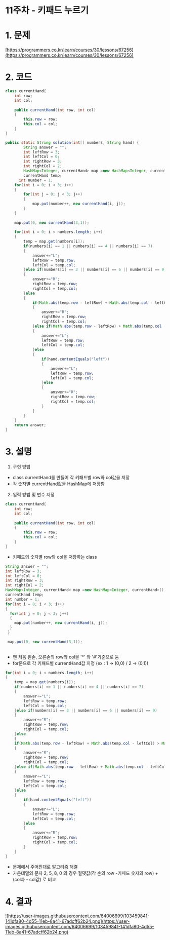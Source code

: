 # 11주차 - 키패드 누르기

# 1. 문제

[https://programmers.co.kr/learn/courses/30/lessons/67256](https://programmers.co.kr/learn/courses/30/lessons/67256)

# 2. 코드

```java
class currentHand{
	int row;
	int col;
	
	public currentHand(int row, int col)
	{
		this.row = row;
		this.col = col;
	}
}

public static String solution(int[] numbers, String hand) {
		String answer = "";
		int leftRow = 3;
		int leftCol = 0;
		int rightRow = 3;
		int rightCol = 2;
		HashMap<Integer, currentHand> map =new HashMap<Integer, currentHand>();
		currentHand temp;
	  int number = 1;
    for(int i = 0; i < 3; i++)
    {
    	for(int j = 0; j < 3; j++)
    	{
    		map.put(number++, new currentHand(i, j));
    	}
    }
    
    map.put(0, new currentHand(3,1));
    
    for(int i = 0; i < numbers.length; i++)
    {
    	temp = map.get(numbers[i]);
    	if(numbers[i] == 1 || numbers[i] == 4 || numbers[i] == 7)
    	{
    		answer+="L";
    		leftRow = temp.row;
    		leftCol = temp.col;
    	}else if(numbers[i] == 3 || numbers[i] == 6 || numbers[i] == 9)
    	{
    		answer+="R";
    		rightRow = temp.row;
    		rightCol = temp.col;
    	}else
    	{
    		if(Math.abs(temp.row - leftRow) + Math.abs(temp.col - leftCol) > Math.abs(temp.row - rightRow) + Math.abs(temp.col - rightCol))
    		{
    			answer+="R";
        		rightRow = temp.row;
        		rightCol = temp.col;
    		}else if(Math.abs(temp.row - leftRow) + Math.abs(temp.col - leftCol) < Math.abs(temp.row - rightRow) + Math.abs(temp.col - rightCol))
    		{
    			answer+="L";
        		leftRow = temp.row;
        		leftCol = temp.col;
    		}else
    		{
    			if(hand.contentEquals("left"))
    			{
    				answer+="L";
    				leftRow = temp.row;
            		leftCol = temp.col;
    			}else
    			{
    				answer+="R";
            		rightRow = temp.row;
            		rightCol = temp.col;
    			}
    		}
    	}
    }
    return answer;
}
```

# 3. 설명

1. 구현 방법
- class currentHand를 만들어 각 키패드별 row와 col값을 저장
- 각 숫자별 currentHand값을 HashMap에 저장함

2.  입력 방법 및 변수 지정

```java
class currentHand{
	int row;
	int col;
	
	public currentHand(int row, int col)
	{
		this.row = row;
		this.col = col;
	}
}
```

- 키패드의 숫자별 row와 col을 저장하는 class

```java
String answer = "";
int leftRow = 3;
int leftCol = 0;
int rightRow = 3;
int rightCol = 2;
HashMap<Integer, currentHand> map =new HashMap<Integer, currentHand>();
currentHand temp;
int number = 1;
for(int i = 0; i < 3; i++)
{
  for(int j = 0; j < 3; j++)
  {
   	map.put(number++, new currentHand(i, j));
  }
 }
    
 map.put(0, new currentHand(3,1));
    
```

- 맨 처음 왼손, 오른손의 row와 col을 '*' 와 '#'기준으로 둠
- for문으로 각 키패드별 currentHand값 지정 (ex : 1 → (0,0) / 2 → (0,1))

```java
for(int i = 0; i < numbers.length; i++)
{
	temp = map.get(numbers[i]);
	if(numbers[i] == 1 || numbers[i] == 4 || numbers[i] == 7)
	{
		answer+="L";
		leftRow = temp.row;
		leftCol = temp.col;
	}else if(numbers[i] == 3 || numbers[i] == 6 || numbers[i] == 9)
	{
		answer+="R";
		rightRow = temp.row;
		rightCol = temp.col;
	}else
	{
	if(Math.abs(temp.row - leftRow) + Math.abs(temp.col - leftCol) > Math.abs(temp.row - rightRow) + Math.abs(temp.col - rightCol))
	{
		answer+="R";
		rightRow = temp.row;
		rightCol = temp.col;
	}else if(Math.abs(temp.row - leftRow) + Math.abs(temp.col - leftCol) < Math.abs(temp.row - rightRow) + Math.abs(temp.col - rightCol))
	{
		answer+="L";
		leftRow = temp.row;
		leftCol = temp.col;
	}else
	{
		if(hand.contentEquals("left"))
		{
			answer+="L";
			leftRow = temp.row;
			leftCol = temp.col;
		}else
		{
			answer+="R";
			rightRow = temp.row;
			rightCol = temp.col;
		}
	}
}
```

- 문제에서 주어진대로 알고리즘 해결
- 가운데열의 문자 2, 5, 8, 0 의 경우 절댓값(각 손의 row -키패드 숫자의 row) + (col과 - col값) 로 비교

# 4. 결과

![https://user-images.githubusercontent.com/64006699/103459841-141dfa80-4d55-11eb-8a41-67adcff62b24.png](https://user-images.githubusercontent.com/64006699/103459841-141dfa80-4d55-11eb-8a41-67adcff62b24.png)